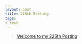 ```yaml
---
layout: post
title: 226th Posting
tags: 
- text
---
```


> [Welcome to my 226th Posting](https://janghan-kor.tistory.com/1009)